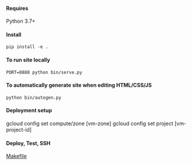 #### Requires

Python 3.7+

#### Install

```
pip install -e .
```

#### To run site locally

```
PORT=8888 python bin/serve.py
```

#### To automatically generate site when editing HTML/CSS/JS

```
python bin/autogen.py
```


#### Deployment setup

gcloud config set compute/zone [vm-zone]
gcloud config set project [vm-project-id]


#### Deploy, Test, SSH

[Makefile](Makefile)
